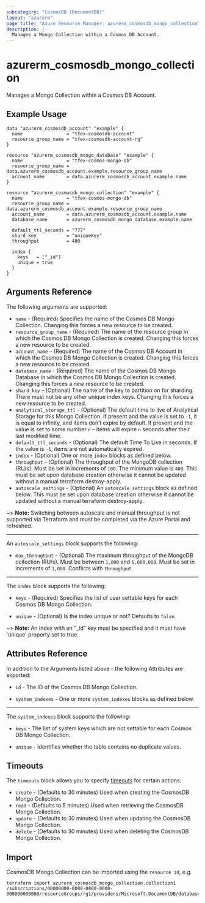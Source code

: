 ```yaml
---
subcategory: "CosmosDB (DocumentDB)"
layout: "azurerm"
page_title: "Azure Resource Manager: azurerm_cosmosdb_mongo_collection"
description: |-
  Manages a Mongo Collection within a Cosmos DB Account.
---
```


# azurerm_cosmosdb_mongo_collection

Manages a Mongo Collection within a Cosmos DB Account.

## Example Usage

```hcl
data "azurerm_cosmosdb_account" "example" {
  name                = "tfex-cosmosdb-account"
  resource_group_name = "tfex-cosmosdb-account-rg"
}

resource "azurerm_cosmosdb_mongo_database" "example" {
  name                = "tfex-cosmos-mongo-db"
  resource_group_name = data.azurerm_cosmosdb_account.example.resource_group_name
  account_name        = data.azurerm_cosmosdb_account.example.name
}

resource "azurerm_cosmosdb_mongo_collection" "example" {
  name                = "tfex-cosmos-mongo-db"
  resource_group_name = data.azurerm_cosmosdb_account.example.resource_group_name
  account_name        = data.azurerm_cosmosdb_account.example.name
  database_name       = azurerm_cosmosdb_mongo_database.example.name

  default_ttl_seconds = "777"
  shard_key           = "uniqueKey"
  throughput          = 400

  index {
    keys   = ["_id"]
    unique = true
  }
}
```

## Arguments Reference

The following arguments are supported:

* `name` - (Required) Specifies the name of the Cosmos DB Mongo Collection. Changing this forces a new resource to be created.
* `resource_group_name` - (Required) The name of the resource group in which the Cosmos DB Mongo Collection is created. Changing this forces a new resource to be created.
* `account_name` - (Required) The name of the Cosmos DB Account in which the Cosmos DB Mongo Collection is created. Changing this forces a new resource to be created.
* `database_name` - (Required) The name of the Cosmos DB Mongo Database in which the Cosmos DB Mongo Collection is created. Changing this forces a new resource to be created.
* `shard_key` - (Optional) The name of the key to partition on for sharding. There must not be any other unique index keys. Changing this forces a new resource to be created.
* `analytical_storage_ttl` - (Optional) The default time to live of Analytical Storage for this Mongo Collection. If present and the value is set to `-1`, it is equal to infinity, and items don’t expire by default. If present and the value is set to some number `n` – items will expire `n` seconds after their last modified time.
* `default_ttl_seconds` - (Optional) The default Time To Live in seconds. If the value is `-1`, items are not automatically expired.
* `index` - (Optional) One or more `index` blocks as defined below.
* `throughput` - (Optional) The throughput of the MongoDB collection (RU/s). Must be set in increments of `100`. The minimum value is `400`. This must be set upon database creation otherwise it cannot be updated without a manual terraform destroy-apply.
* `autoscale_settings` - (Optional) An `autoscale_settings` block as defined below. This must be set upon database creation otherwise it cannot be updated without a manual terraform destroy-apply.

~> **Note:** Switching between autoscale and manual throughput is not supported via Terraform and must be completed via the Azure Portal and refreshed.

---

An `autoscale_settings` block supports the following:

* `max_throughput` - (Optional) The maximum throughput of the MongoDB collection (RU/s). Must be between `1,000` and `1,000,000`. Must be set in increments of `1,000`. Conflicts with `throughput`.

---

The `index` block supports the following:

* `keys` - (Required) Specifies the list of user settable keys for each Cosmos DB Mongo Collection.

* `unique` - (Optional) Is the index unique or not? Defaults to `false`.

~> **Note:** An index with an "_id" key must be specified and it must have 'unique' property set to true.

## Attributes Reference

In addition to the Arguments listed above - the following Attributes are exported:

* `id` - The ID of the Cosmos DB Mongo Collection.

* `system_indexes` - One or more `system_indexes` blocks as defined below.

---

The `system_indexes` block supports the following:

* `keys` - The list of system keys which are not settable for each Cosmos DB Mongo Collection.

* `unique` - Identifies whether the table contains no duplicate values.

## Timeouts

The `timeouts` block allows you to specify [timeouts](https://developer.hashicorp.com/terraform/language/resources/configure#define-operation-timeouts) for certain actions:

* `create` - (Defaults to 30 minutes) Used when creating the CosmosDB Mongo Collection.
* `read` - (Defaults to 5 minutes) Used when retrieving the CosmosDB Mongo Collection.
* `update` - (Defaults to 30 minutes) Used when updating the CosmosDB Mongo Collection.
* `delete` - (Defaults to 30 minutes) Used when deleting the CosmosDB Mongo Collection.

## Import

CosmosDB Mongo Collection can be imported using the `resource id`, e.g.

```shell
terraform import azurerm_cosmosdb_mongo_collection.collection1 /subscriptions/00000000-0000-0000-0000-000000000000/resourceGroups/rg1/providers/Microsoft.DocumentDB/databaseAccounts/account1/mongodbDatabases/db1/collections/collection1
```

